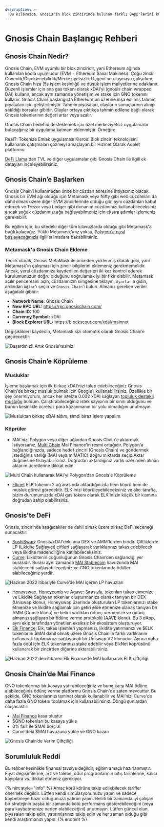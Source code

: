 ```yaml
---
description: >-
  Bu kılavuzda, Gnosis'in blok zincirinde bulunan farklı DApp'lerini kullanmaya başlamak için bilmeniz gereken her şeyi açıklayacağız.
---
```


# Gnosis Chain Başlangıç Rehberi

## Gnosis Chain Nedir?

Gnosis Chain, EVM uyumlu bir blok zinciridir, yani Ethereum ağında kullanılan kodla uyumludur (EVM = Ethereum Sanal Makinesi). Çoğu zincir Güvenlik/Ölçeklenebilirlik/Merkeziyetsizlik Üçgeni'ne ulaşmaya çalışırken, Gnosis Chain hıza (5s işlem kesinliği) ve düşük işlem maliyetlerine odaklanır. Düzenli işlemler için ana gas tokenı olarak xDAI'yi (gnosis chain wrapped DAI) kullanır, ancak aynı zamanda yönetişim ve stake için GNO tokenını kullanır. Gnosis Chain başlangıçta Ethereum'un üzerine inşa edilmiş tahmin piyasaları için geliştirilmiştir. Tahmin piyasaları, olayların sonuçlarının alınıp satıldığı borsalar gibidir. Olaylar ortaya çıktıkça tahmin edilene bağlı olarak Gnosis tokenlarının değeri artar veya azalır.

Gnosis Chain hedefini desteklemek için özel merkeziyetsiz uygulamalar bulacağınız bir uygulama katmanı eklenmiştir. Örneğin:

RealT: Tokenize Emlak uygulaması
Kleros: Blok zinciri teknolojisini kullanarak çatışmaları çözmeyi amaçlayan bir Hizmet Olarak Adalet platformu

[DeFi Llama](https://defillama.com/chain/Gnosis)'dan TVL ve diğer uygulamalar gibi Gnosis Chain ile ilgili ek detayları inceleyebilirsiniz. 

## Gnosis Chain’e Başlarken

Gnosis Chain’i kullanmadan önce bir cüzdan adresine ihtiyacınız olacak. Gnosis bir EVM ağı olduğu için Metamask veya Nifty gibi web cüzdanları da dahil olmak üzere diğer EVM zincirlerinde olduğu gibi aynı cüzdanları kabul edecek ve Trezor veya Ledger gibi donanım cüzdanınızı kullanabileceksiniz ancak soğuk cüzdanınızı ağa bağlayabilmeniz için ekstra adımlar izlemeniz gerekebilir.

Bu eğitim için, bu sitedeki diğer tüm kılavuzlarda olduğu gibi Metamask'a bağlı kalacağız. Yüklü Metamask'ınız yoksa, [Polygon'a nasıl başlayacağınızla](../polygon/how-to-get-started-on-polygon.md) ilgili talimatlara bakabilirsiniz. 

### Metamask'a Gnosis Chain Ekleme

Teorik olarak, Gnosis MetaMask ile önceden yüklenmiş olarak gelir, yani Metamask'ın çalışması için zincir bilgilerini eklemeniz gerekmemelidir. Ancak, yerel cüzdanınıza kaydedilen değerleri iki kez kontrol ederek kurulumunuzun doğru olduğunu doğrulamak iyi bir fikir olabilir. Metamask açılır penceresini açın, cüzdanınızın simgesine tıklayın, `Ayarlar`'a gidin, ardından `Ağlar`'ı seçin ve `Gnosis Chain`’i bulun. Almanız gereken veriler aşağıdaki gibidir:

* **Network Name:** Gnosis Chain
* **New RPC URL:** https://rpc.gnosischain.com/
* **Chain ID:** 100
* **Currency Symbol:** xDAI
* **Block Explorer URL:** https://blockscout.com/xdai/mainnet

Değişiklikleri kaydedin, Metamask sizi otomatik olarak Gnosis Chain’e geçirecektir:

![Başardınız!! Artık Gnosis'tesiniz!](../../.gitbook/assets/gnosis-0.png)

## Gnosis Chain’e Köprüleme

### Musluklar

İşleme başlamak için ilk birkaç xDAI'nizi talep edebileceğiniz Gnosis Chain'de birkaç musluk bulmak için Google'ı kullanabilirsiniz. Özellikle bir şey önermiyorum, ancak her istekte 0.002 xDAI sağlayan [topluluk destekli musluğu](https://www.gimlu.com/faucet) buldum. Çalıştırabileceğiniz istek sayısının bir sınırı olduğunu ve bunun kesinlikle ücretsiz para kazanmanın bir yolu olmadığını unutmayın.
 
![Musluktan birkaç xDAI aldım, şimdi biraz işlem yapalım.](../../.gitbook/assets/gnosis-1.png)

### Köprüler

* MAI'nizi Polygon veya diğer ağlardan Gnosis Chain'e aktarmak istiyorsanız, [Multi Chain](https://app.multichain.org/#/router) Mai Finance'in resmi ortağıdır. Polygon'a bağlandığınızda, sadece hedef zinciri (Gnosis Chain) ve göndermek istediğiniz varlığı (MAI veya miMATIC) doğru miktarda seçip Aktar düğmesine tıklayabilirsiniz. Doğrudan aktardığınız varlık üzerinden alınan aktarım ücretlerine dikkat edin.

![Multi Chain kullanarak MAI'yi Polygon’dan Gnosis'e Köprüleme](../../.gitbook/assets/gnosis-2.png)

* [Elknet](https://app.elk.finance/#/elknet) ELK tokenını 2 ağ arasında aktardığınızda hem köprü hem de musluk görevi görecektir. ELK'inizi köprüleyebileceksiniz ve alıcı tarafta, bizim durumumuzda xDAI gas tokenı olarak ELK'inizin küçük bir kısmına doğrudan sahip olabilirsiniz.

## Gnosis'te DeFi

Gnosis, zincirinde aşağıdakiler de dahil olmak üzere birkaç DeFi seçeneği sunacaktır:

* [SushiSwap](https://app.sushi.com/farm?chainId=100): Gnosis/xDAI'deki ana DEX ve AMM'lerden biridir. Çiftliklerde LP (Likidite Sağlayıcı) çiftleri sağlayarak varlıklarınızı takas edebilecek veya likidite madenciliğine katılabileceksiniz.
* [Curve](https://xdai.curve.fi/): Likiditenin çoğunluğunun Gnosis Chain’den sağlandığı yer burasıdır. Burası aynı zamanda [MAI Stablecoin](https://xdai.curve.fi/factory/4) havuzunda MAI stablecoini sağlayabileceğiniz ve GNO tokenlarında ödüller alabileceğiniz yerdir.

![Haziran 2022 itibariyle Curve’de MAI içeren LP havuzları](../../.gitbook/assets/gnosis-3.png)

* [Honeyswap](https://app.honeyswap.org/#/pool), [Honeycomb](https://1hive.io/#/wallet) ve [Agave](https://app.agave.finance/#/dashboard): Sırasıyla, tokenları takas etmenize ve Likidite Sağlayan tokenlar oluşturmanıza olanak tanıyan bir DEX (Uniswap klonu), Honeyswap üzerinde oluşturulan LP tokenlarınızı stake etmenize ve likidite sağlamak için getiri elde etmenize olanak tanıyan bir AMM (Goose klonu) ve belirli varlıkları ödünç vermenize ve ödünç almanızı sağlayan bir ödünç verme protokolü (AAVE klonu). Bu 3 dApp, aynı ekip tarafından yönetilen eksiksiz bir ekosistem oluşturuyor. 
* [Elk Finance](https://app.elk.finance/#/farms): Elk, takas işlemleri yapmanızı, likidite yatırmanızı ve $ELK tokenlarını $MAI dahil olmak üzere Gnosis Chain’in farklı varlıklarını kullanarak toplamanızı sağlayacak bir Uniswap V2 klonudur. Ayrıca daha fazla ödül için ELK tokenlarınızı stake edebilir veya ElkNet köprüsünü kullanarak bir zincirden diğerine aktarabilirsiniz.

![Haziran 2022'den itibaren Elk Finance'te MAI kullanarak ELK çiftçiliği](../../.gitbook/assets/gnosis-5.png)

## Gnosis Chain’de Mai Finance

GNO tokenlarınızı bir kasaya yatırabileceğiniz ve buna karşı MAI ödünç alabileceğiniz ödünç verme platformu Gnosis Chain'de zaten mevcuttur. Bu şekilde, GNO tokenlarınızı teminat olarak kullanabilir ve MAI’nizi Curve'de daha fazla GNO tokenı toplamak için kullanabilirsiniz. Döngü şunlardan oluşacaktır:

* [Mai Finance](https://app.mai.finance) kasa oluştur
* $GNO tokenları bu kasaya yükle
* 0% faiz ile $MAI borç al
* Curve'deki $MAI havuzuna yükle ve GNO kazan

![Gnosis Chain’de Verim Çiftçiliği](../../.gitbook/assets/gnosis-4.png)

## Sorumluluk Reddi

Bu rehber kesinlikle finansal tavsiye değildir, eğitim amaçlı hazırlanmıştır. Fiyat değişimlerine, arz ve talebe, ödül programlarının bitiş tarihlerine, kalıcı kayıplara vs. dikkat etmeniz gerekiyor.

{% hint style="info" %}
Amaç körü körüne takip edilebilecek tarifler önermek değildir. Lütfen kendi simülasyonunuzu yapın ve sadece kaybetmeye hazır olduğunuza yatırım yapın.
Belirli bir zamanda iyi çalışan bir stratejinin başka bir zamanda kötü performans gösterebileceğini (veya para kaybetmenize neden olabileceğini) unutmayın. Lütfen güncel olun, piyasaları takip edin, yatırımlarınızı takip edin ve her zaman olduğu gibi kendi araştırmanızı yapın.
{% endhint %}

